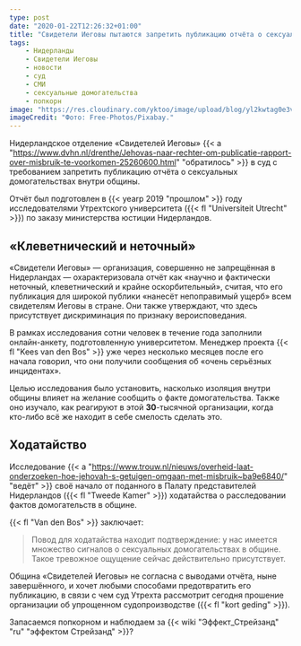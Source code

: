 ```yaml
---
type: post
date: "2020-01-22T12:26:32+01:00"
title: "Свидетели Иеговы пытаются запретить публикацию отчёта о сексуальных домогательствах"
tags:
    - Нидерланды
    - Свидетели Иеговы
    - новости
    - суд
    - СМИ
    - сексуальные домогательства
    - попкорн
image: "https://res.cloudinary.com/yktoo/image/upload/blog/yl2kwtag0e3vprwwf49n.jpg"
imageCredit: "Фото: Free-Photos/Pixabay."
---
```


Нидерландское отделение «Свидетелей Иеговы» {{< a "https://www.dvhn.nl/drenthe/Jehovas-naar-rechter-om-publicatie-rapport-over-misbruik-te-voorkomen-25260600.html" "обратилось" >}} в суд с требованием запретить публикацию отчёта о сексуальных домогательствах внутри общины.

Отчёт был подготовлен в {{< yearp 2019 "прошлом" >}} году исследователями Утрехтского университета ({{< fl "Universiteit Utrecht" >}}) по заказу министерства юстиции Нидерландов.

<!--more-->

## «Клеветнический и неточный»

«Свидетели Иеговы» — организация, совершенно не запрещённая в Нидерландах — охарактеризовала отчёт как «научно и фактически неточный, клеветнический и крайне оскорбительный», считая, что его публикация для широкой публики «нанесёт непоправимый ущерб» всем свидетелям Иеговы в стране. Они также утверждают, что здесь присутствует дискриминация по признаку вероисповедания.

В рамках исследования сотни человек в течение года заполнили онлайн-анкету, подготовленную университетом. Менеджер проекта {{< fl "Kees van den Bos" >}} уже через несколько месяцев после его начала говорил, что они получили сообщения об «очень серьёзных инцидентах».

Целью исследования было установить, насколько изоляция внутри общины влияет на желание сообщить о факте домогательства. Также оно изучало, как реагируют в этой **30**-тысячной организации, когда кто-либо всё же находит в себе смелость сделать это.

## Ходатайство

Исследование {{< a "https://www.trouw.nl/nieuws/overheid-laat-onderzoeken-hoe-jehovah-s-getuigen-omgaan-met-misbruik~ba9e6840/" "ведёт" >}} своё начало от поданного в Палату представителей Нидерландов ({{< fl "Tweede Kamer" >}}) ходатайства о расследовании фактов домогательств в общине.

{{< fl "Van den Bos" >}} заключает:

> Повод для ходатайства находит подтверждение: у нас имеется множество сигналов о сексуальных домогательствах в общине. Такое тревожное ощущение сейчас действительно присутствует.

Община «Свидетелей Иеговы» не согласна с выводами отчёта, ныне завершённого, и хочет любыми способами предотвратить его публикацию, в связи с чем суд Утрехта рассмотрит сегодня прошение организации об упрощенном судопроизводстве ({{< fl "kort geding" >}}).

Запасаемся попкорном и наблюдаем за {{< wiki "Эффект_Стрейзанд" "ru" "эффектом Стрейзанд" >}}?
